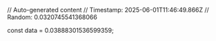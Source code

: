 // Auto-generated content
// Timestamp: 2025-06-01T11:46:49.866Z
// Random: 0.0320745541368066

const data = 0.03888301536599359;